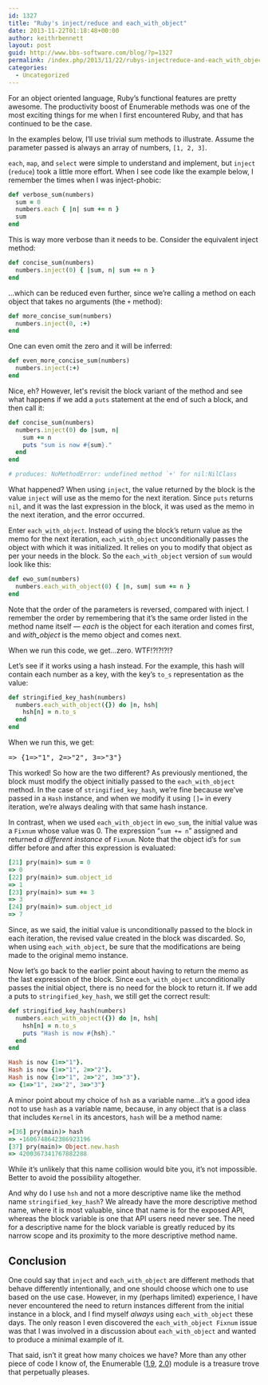 ```yaml
---
id: 1327
title: "Ruby's inject/reduce and each_with_object"
date: 2013-11-22T01:18:48+00:00
author: keithrbennett
layout: post
guid: http://www.bbs-software.com/blog/?p=1327
permalink: /index.php/2013/11/22/rubys-injectreduce-and-each_with_object/
categories:
  - Uncategorized
---
```

For an object oriented language, Ruby&#8217;s functional features are pretty awesome. 
The productivity boost of Enumerable methods was one of the most exciting things for 
me when I first encountered Ruby, and that has continued to be the case.

In the examples below, I&#8217;ll use trivial sum methods to illustrate. 
Assume the parameter passed is always an array of numbers, `[1, 2, 3]`.

`each`, `map`, and `select` were simple to understand and implement, 
but `inject` (`reduce`) took a little more effort. 
When I see code like the example below, I remember the times when I was inject-phobic:

```ruby
def verbose_sum(numbers)
  sum = 0
  numbers.each { |n| sum += n }
  sum
end
```

This is way more verbose than it needs to be. Consider the equivalent inject method:

```ruby
def concise_sum(numbers)
  numbers.inject(0) { |sum, n| sum += n }
end
```
&#8230;which can be reduced even further, since we&#8217;re calling a method on each object
that takes no arguments (the `+` method):

```ruby
def more_concise_sum(numbers)
  numbers.inject(0, :+)
end
```

One can even omit the zero and it will be inferred:

```ruby
def even_more_concise_sum(numbers)
  numbers.inject(:+)
end
```

Nice, eh? However, let's revisit the block variant of the method and see what happens 
if we add a `puts` statement at the end of such a block, and then call it:

```ruby
def concise_sum(numbers)
  numbers.inject(0) do |sum, n|
    sum += n
    puts "sum is now #{sum}."
  end
end

# produces: NoMethodError: undefined method `+' for nil:NilClass
```


What happened? When using `inject`, the value returned by the block is the value `inject` will use
as the memo for the next iteration. Since `puts` returns `nil`, 
and it was the last expression in the block, 
it was used as the memo in the next iteration, and the error occurred.

Enter `each_with_object`. Instead of using the block&#8217;s return value 
as the memo for the next iteration, `each_with_object` unconditionally passes
the object with which it was initialized. 
It relies on you to modify that object as per your needs in the block. 
So the `each_with_object` version of `sum` would look like this:

```ruby
def ewo_sum(numbers)
  numbers.each_with_object(0) { |n, sum| sum += n }
end
```

Note that the order of the parameters is reversed, compared with inject. 
I remember the order by remembering that it&#8217;s the same order listed 
in the method name itself &#8212; _each_ is the object for each iteration and comes first,
and _with_object_ is the memo object and comes next.

When we run this code, we get&#8230;zero. WTF!?!?!?!?

Let&#8217;s see if it works using a hash instead. For the example, 
this hash will contain each number as a key, with the key&#8217;s `to_s` 
representation as the value:

```ruby
def stringified_key_hash(numbers)
  numbers.each_with_object({}) do |n, hsh|
    hsh[n] = n.to_s
  end
end
```

When we run this, we get:

<pre class="brush: ruby; title: ; notranslate" title="">=> {1=>"1", 2=>"2", 3=>"3"}
</pre>

This worked! So how are the two different? As previously mentioned, 
the block must modify the object initially passed to the `each_with_object` method.
In the case of `stringified_key_hash`, we&#8217;re fine because we&#8217;ve passed in a `Hash` instance,
and when we modify it using `[]=` in every iteration, we&#8217;re always dealing with that same hash instance.

In contrast, when we used `each_with_object` in `ewo_sum`, the initial value was a `Fixnum` whose value was 0.
The expression &#8220;`sum += n`&#8221; assigned and returned _a different instance_ of `Fixnum`. 
Note that the object id&#8217;s for `sum` differ before and after this expression is evaluated:

```ruby
[21] pry(main)> sum = 0
=> 0
[22] pry(main)> sum.object_id
=> 1
[23] pry(main)> sum += 3
=> 3
[24] pry(main)> sum.object_id
=> 7
```

Since, as we said, the initial value is unconditionally passed to the block in each iteration, 
the revised value created in the block was discarded. 
So, when using `each_with_object`, be sure that the modifications are being made to the original memo instance.

Now let&#8217;s go back to the earlier point about having to return the memo as the last expression of the block.
Since `each_with_object` unconditionally passes the initial object, there is no need for the block to return it.
If we add a puts to `stringified_key_hash`, we still get the correct result:

```ruby
def stringified_key_hash(numbers)
  numbers.each_with_object({}) do |n, hsh|
    hsh[n] = n.to_s
    puts "Hash is now #{hsh}."
  end
end

Hash is now {1=>"1"}.
Hash is now {1=>"1", 2=>"2"}.
Hash is now {1=>"1", 2=>"2", 3=>"3"}.
=> {1=>"1", 2=>"2", 3=>"3"}
```


A minor point about my choice of `hsh` as a variable name&#8230;it&#8217;s a good idea not to use `hash` 
as a variable name, because, in any object that is a class that includes `Kernel` in its ancestors,
`hash` will be a method name:

```ruby
>[36] pry(main)> hash
=> -1606748642386923196
[37] pry(main)> Object.new.hash
=> 4200367341767882288
```

While it&#8217;s unlikely that this name collision would bite you, it&#8217;s not impossible. 
Better to avoid the possibility altogether.

And why do I use `hsh` and not a more descriptive name like the method name `stringified_key_hash`?
We already have the more descriptive method name, where it is most valuable, 
since that name is for the exposed API, whereas the block variable is one that API users need never see. 
The need for a descriptive name for the block variable is greatly reduced by its narrow scope 
and its proximity to the more descriptive method name.

## Conclusion

One could say that `inject` and `each_with_object` are different methods that behave differently intentionally,
and one should choose which one to use based on the use case. 
However, in my (perhaps limited) experience, I have never encountered the need to return instances
different from the initial instance in a block, and I find myself _always_ using `each_with_object`
these days. The only reason I even discovered the `each_with_object Fixnum` issue was that 
I was involved in a discussion about `each_with_object` and wanted to produce a minimal example of it.

That said, isn&#8217;t it great how many choices we have? More than any other piece of code I know of,
the Enumerable ([1.9](http://apidock.com/ruby/v1_9_3_392/Enumerable), [2.0](http://ruby-doc.org/core-2.0.0/Enumerable.html "Enumerable 2.0")) 
module is a treasure trove that perpetually pleases.